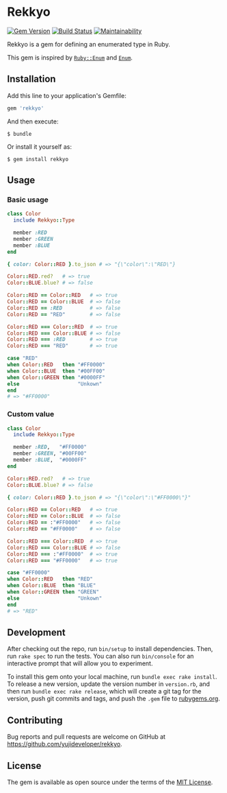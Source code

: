 # Rekkyo

[![Gem Version](https://badge.fury.io/rb/rekkyo.svg)](https://badge.fury.io/rb/rekkyo)
[![Build Status](https://travis-ci.org/yujideveloper/rekkyo.svg?branch=master)](https://travis-ci.org/yujideveloper/rekkyo)
[![Maintainability](https://api.codeclimate.com/v1/badges/37d6334cedf5b04af831/maintainability)](https://codeclimate.com/github/yujideveloper/rekkyo/maintainability)

Rekkyo is a gem for defining an enumerated type in Ruby.

This gem is inspired by [`Ruby::Enum`](https://github.com/dblock/ruby-enum) and [`Enum`](https://github.com/LIQIDTechnology/enum_class).

## Installation

Add this line to your application's Gemfile:

```ruby
gem 'rekkyo'
```

And then execute:

    $ bundle

Or install it yourself as:

    $ gem install rekkyo

## Usage

### Basic usage

``` ruby
class Color
  include Rekkyo::Type

  member :RED
  member :GREEN
  member :BLUE
end

{ color: Color::RED }.to_json # => "{\"color\":\"RED\"}

Color::RED.red?   # => true
Color::BLUE.blue? # => false

Color::RED == Color::RED   # => true
Color::RED == Color::BLUE  # => false
Color::RED == :RED         # => false
Color::RED == "RED"        # => false

Color::RED === Color::RED  # => true
Color::RED === Color::BLUE # => false
Color::RED === :RED        # => true
Color::RED === "RED"       # => true

case "RED"
when Color::RED   then "#FF0000"
when Color::BLUE  then "#00FF00"
when Color::GREEN then "#0000FF"
else                   "Unkown"
end
# => "#FF0000"
```

### Custom value

``` ruby
class Color
  include Rekkyo::Type

  member :RED,   "#FF0000"
  member :GREEN, "#00FF00"
  member :BLUE,  "#0000FF"
end

Color::RED.red?   # => true
Color::BLUE.blue? # => false

{ color: Color::RED }.to_json # => "{\"color\":\"#FF0000\"}"

Color::RED == Color::RED   # => true
Color::RED == Color::BLUE  # => false
Color::RED == :"#FF0000"   # => false
Color::RED == "#FF0000"    # => false

Color::RED === Color::RED  # => true
Color::RED === Color::BLUE # => false
Color::RED === :"#FF0000"  # => true
Color::RED === "#FF0000"   # => true

case "#FF0000"
when Color::RED   then "RED"
when Color::BLUE  then "BLUE"
when Color::GREEN then "GREEN"
else                   "Unkown"
end
# => "RED"
```

## Development

After checking out the repo, run `bin/setup` to install dependencies. Then, run `rake spec` to run the tests. You can also run `bin/console` for an interactive prompt that will allow you to experiment.

To install this gem onto your local machine, run `bundle exec rake install`. To release a new version, update the version number in `version.rb`, and then run `bundle exec rake release`, which will create a git tag for the version, push git commits and tags, and push the `.gem` file to [rubygems.org](https://rubygems.org).

## Contributing

Bug reports and pull requests are welcome on GitHub at https://github.com/yujideveloper/rekkyo.

## License

The gem is available as open source under the terms of the [MIT License](https://opensource.org/licenses/MIT).
